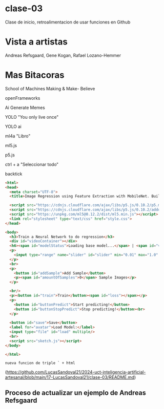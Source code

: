 # clase-03

Clase de inicio, retroalimentacion de usar funciones en Github

# Vista a artistas

Andreas Refsgaard, Gene Kogan, Rafael Lozano-Hemmer

# Mas Bitacoras

School of Machines
Making & Make- Believe

openFrameworks

Ai Generate Memes

YOLO
"You only live once"

YOLO ai

ml4a "Libro"

ml5.js

p5.js

ctrl + a "Seleccionar todo"

backtick


```html
<html>
<head>
  <meta charset="UTF-8">
  <title>Image Regression using Feature Extraction with MobileNet. Built with p5.js</title>

  <script src="https://cdnjs.cloudflare.com/ajax/libs/p5.js/0.10.2/p5.min.js"></script>
  <script src="https://cdnjs.cloudflare.com/ajax/libs/p5.js/0.10.2/addons/p5.sound.min.js"></script>
  <script src="https://unpkg.com/ml5@0.12.2/dist/ml5.min.js"></script>
  <link rel="stylesheet" type="text/css" href="style.css">
</head>

<body>
  <h3>Train a Neural Network to do regression</h3>
  <div id="videoContainer"></div>
  <h6><span id="modelStatus">Loading base model...</span> | <span id="videoStatus">Loading video...</span></h6>
  <p>
    <input type="range" name="slider" id="slider" min="0.01" max="1.0" step="0.01" value="0.5">
  </p>
  <br>
  <p>
    <button id="addSample">Add Sample</button>
    <p><span id="amountOfSamples">0</span> Sample Images</p>
  </p>

  <br/>
  <p><button id="train">Train</button><span id="loss"></span></p>
  <p>
    <button id="buttonPredict">Start predicting!</button>
    <button id="buttonStopPredict">Stop predicting!</button><br>
  </p>
  
  <button id="save">Save</button> 
  <label for="avatar">Load Model:</label>
  <input type="file" id="load" multiple/>
  <br>
  <script src="sketch.js"></script>
</body>

</html>
```

``` nueva funcion de triple ` + html ```


(https://github.com/LucasSandoval21/2024-uct-inteligencia-artificial-artesanal/blob/main/17-LucasSandoval21/clase-03/README.md)


## Proceso de actualizar un ejemplo de Andreas Refsgaard
